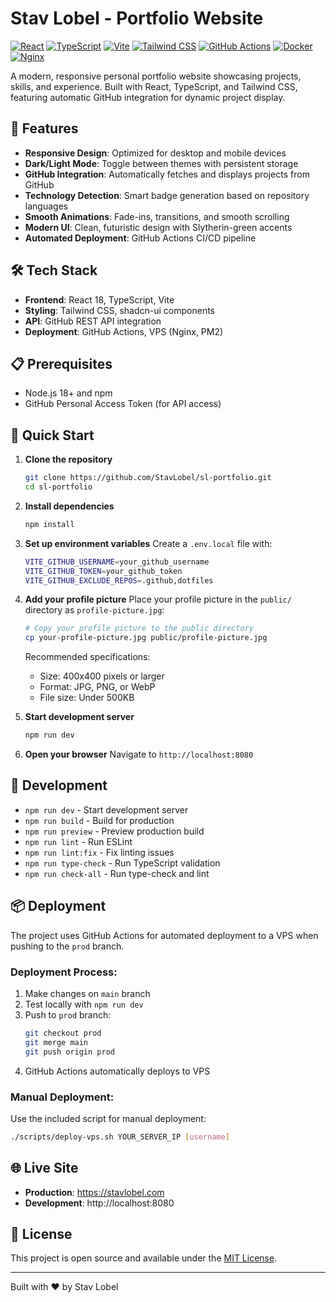 # Stav Lobel - Portfolio Website

[![React](https://img.shields.io/badge/React-18.2.0-61DAFB?logo=react)](https://reactjs.org/)
[![TypeScript](https://img.shields.io/badge/TypeScript-5.0.0-3178C6?logo=typescript)](https://www.typescriptlang.org/)
[![Vite](https://img.shields.io/badge/Vite-5.0.0-646CFF?logo=vite)](https://vitejs.dev/)
[![Tailwind CSS](https://img.shields.io/badge/Tailwind_CSS-3.3.0-38B2AC?logo=tailwind-css)](https://tailwindcss.com/)
[![GitHub Actions](https://img.shields.io/badge/GitHub_Actions-3.0.0-2088FF?logo=github-actions)](https://github.com/features/actions)
[![Docker](https://img.shields.io/badge/Docker-24.0.0-2496ED?logo=docker)](https://www.docker.com/)
[![Nginx](https://img.shields.io/badge/Nginx-1.24.0-009639?logo=nginx)](https://nginx.org/)

A modern, responsive personal portfolio website showcasing projects, skills, and experience. Built with React, TypeScript, and Tailwind CSS, featuring automatic GitHub integration for dynamic project display.

## 🚀 Features

- **Responsive Design**: Optimized for desktop and mobile devices
- **Dark/Light Mode**: Toggle between themes with persistent storage
- **GitHub Integration**: Automatically fetches and displays projects from GitHub
- **Technology Detection**: Smart badge generation based on repository languages
- **Smooth Animations**: Fade-ins, transitions, and smooth scrolling
- **Modern UI**: Clean, futuristic design with Slytherin-green accents
- **Automated Deployment**: GitHub Actions CI/CD pipeline

## 🛠️ Tech Stack

- **Frontend**: React 18, TypeScript, Vite
- **Styling**: Tailwind CSS, shadcn-ui components
- **API**: GitHub REST API integration
- **Deployment**: GitHub Actions, VPS (Nginx, PM2)

## 📋 Prerequisites

- Node.js 18+ and npm
- GitHub Personal Access Token (for API access)

## 🚀 Quick Start

1. **Clone the repository**
   ```bash
   git clone https://github.com/StavLobel/sl-portfolio.git
   cd sl-portfolio
   ```

2. **Install dependencies**
   ```bash
   npm install
   ```

3. **Set up environment variables**
   Create a `.env.local` file with:
   ```bash
   VITE_GITHUB_USERNAME=your_github_username
   VITE_GITHUB_TOKEN=your_github_token
   VITE_GITHUB_EXCLUDE_REPOS=.github,dotfiles
   ```

4. **Add your profile picture**
   Place your profile picture in the `public/` directory as `profile-picture.jpg`:
   ```bash
   # Copy your profile picture to the public directory
   cp your-profile-picture.jpg public/profile-picture.jpg
   ```
   Recommended specifications:
   - Size: 400x400 pixels or larger
   - Format: JPG, PNG, or WebP
   - File size: Under 500KB

5. **Start development server**
   ```bash
   npm run dev
   ```

6. **Open your browser**
   Navigate to `http://localhost:8080`

## 🔧 Development

- `npm run dev` - Start development server
- `npm run build` - Build for production
- `npm run preview` - Preview production build
- `npm run lint` - Run ESLint
- `npm run lint:fix` - Fix linting issues
- `npm run type-check` - Run TypeScript validation
- `npm run check-all` - Run type-check and lint

## 📦 Deployment

The project uses GitHub Actions for automated deployment to a VPS when pushing to the `prod` branch.

### Deployment Process:
1. Make changes on `main` branch
2. Test locally with `npm run dev`
3. Push to `prod` branch:
   ```bash
   git checkout prod
   git merge main
   git push origin prod
   ```
4. GitHub Actions automatically deploys to VPS

### Manual Deployment:
Use the included script for manual deployment:
```bash
./scripts/deploy-vps.sh YOUR_SERVER_IP [username]
```

## 🌐 Live Site

- **Production**: https://stavlobel.com
- **Development**: http://localhost:8080

## 📄 License

This project is open source and available under the [MIT License](LICENSE).

---

Built with ❤️ by Stav Lobel
